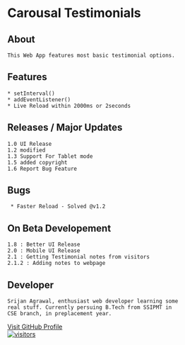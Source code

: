 # Carousal Testimonials
## About
    This Web App features most basic testimonial options.
## Features
    * setInterval()
    * addEventListener()
    * Live Reload within 2000ms or 2seconds
## Releases / Major Updates
    1.0 UI Release
    1.2 modified
    1.3 Support For Tablet mode
    1.5 added copyright
    1.6 Report Bug Feature
## Bugs
     * Faster Reload - Solved @v1.2
## On Beta Developement
    1.8 : Better UI Release
    2.0 : Mobile UI Release
    2.1 : Getting Testimonial notes from visitors
    2.1.2 : Adding notes to webpage
## Developer
    Srijan Agrawal, enthusiast web developer learning some
    real stuff. Currently persuing B.Tech from SSIPMT in
    CSE branch, in preplacement year.

<a href="https://www.github.com/blackdart01/carousal" />Visit GitHub Profile
<br />
![visitors](https://visitor-badge.laobi.icu/badge?page_id=blackdart01.carousal)